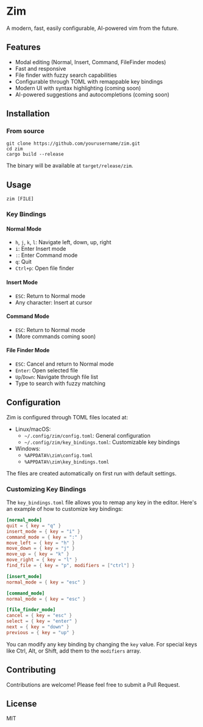 # Zim

A modern, fast, easily configurable, AI-powered vim from the future.

## Features

- Modal editing (Normal, Insert, Command, FileFinder modes)
- Fast and responsive
- File finder with fuzzy search capabilities
- Configurable through TOML with remappable key bindings
- Modern UI with syntax highlighting (coming soon)
- AI-powered suggestions and autocompletions (coming soon)

## Installation

### From source

```
git clone https://github.com/yourusername/zim.git
cd zim
cargo build --release
```

The binary will be available at `target/release/zim`.

## Usage

```
zim [FILE]
```

### Key Bindings

#### Normal Mode
- `h`, `j`, `k`, `l`: Navigate left, down, up, right
- `i`: Enter Insert mode
- `:`: Enter Command mode
- `q`: Quit
- `Ctrl+p`: Open file finder

#### Insert Mode
- `ESC`: Return to Normal mode
- Any character: Insert at cursor

#### Command Mode
- `ESC`: Return to Normal mode
- (More commands coming soon)

#### File Finder Mode
- `ESC`: Cancel and return to Normal mode
- `Enter`: Open selected file
- `Up`/`Down`: Navigate through file list
- Type to search with fuzzy matching

## Configuration

Zim is configured through TOML files located at:
- Linux/macOS: 
  - `~/.config/zim/config.toml`: General configuration
  - `~/.config/zim/key_bindings.toml`: Customizable key bindings
- Windows: 
  - `%APPDATA%\zim\config.toml`
  - `%APPDATA%\zim\key_bindings.toml`

The files are created automatically on first run with default settings.

### Customizing Key Bindings

The `key_bindings.toml` file allows you to remap any key in the editor. Here's an example of how to customize key bindings:

```toml
[normal_mode]
quit = { key = "q" }
insert_mode = { key = "i" }
command_mode = { key = ":" }
move_left = { key = "h" }
move_down = { key = "j" }
move_up = { key = "k" }
move_right = { key = "l" }
find_file = { key = "p", modifiers = ["ctrl"] }

[insert_mode]
normal_mode = { key = "esc" }

[command_mode]
normal_mode = { key = "esc" }

[file_finder_mode]
cancel = { key = "esc" }
select = { key = "enter" }
next = { key = "down" }
previous = { key = "up" }
```

You can modify any key binding by changing the `key` value. For special keys like Ctrl, Alt, or Shift, add them to the `modifiers` array.

## Contributing

Contributions are welcome! Please feel free to submit a Pull Request.

## License

MIT